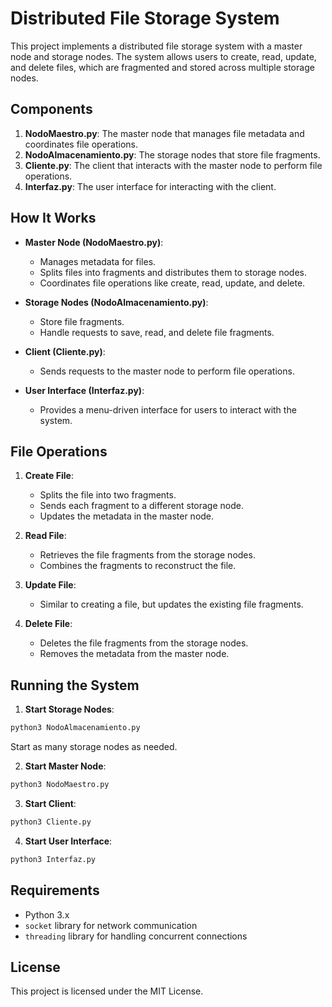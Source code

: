# Distributed File Storage System

This project implements a distributed file storage system with a master node and storage nodes. The system allows users to create, read, update, and delete files, which are fragmented and stored across multiple storage nodes.

## Components

1. **NodoMaestro.py**: The master node that manages file metadata and coordinates file operations.
2. **NodoAlmacenamiento.py**: The storage nodes that store file fragments.
3. **Cliente.py**: The client that interacts with the master node to perform file operations.
4. **Interfaz.py**: The user interface for interacting with the client.

## How It Works

- **Master Node (NodoMaestro.py)**: 
  - Manages metadata for files.
  - Splits files into fragments and distributes them to storage nodes.
  - Coordinates file operations like create, read, update, and delete.

- **Storage Nodes (NodoAlmacenamiento.py)**:
  - Store file fragments.
  - Handle requests to save, read, and delete file fragments.

- **Client (Cliente.py)**:
  - Sends requests to the master node to perform file operations.

- **User Interface (Interfaz.py)**:
  - Provides a menu-driven interface for users to interact with the system.

## File Operations

1. **Create File**:
   - Splits the file into two fragments.
   - Sends each fragment to a different storage node.
   - Updates the metadata in the master node.

2. **Read File**:
   - Retrieves the file fragments from the storage nodes.
   - Combines the fragments to reconstruct the file.

3. **Update File**:
   - Similar to creating a file, but updates the existing file fragments.

4. **Delete File**:
   - Deletes the file fragments from the storage nodes.
   - Removes the metadata from the master node.

## Running the System

1. **Start Storage Nodes**:
  ```sh
  python3 NodoAlmacenamiento.py
  ```
  Start as many storage nodes as needed.

2. **Start Master Node**:
  ```sh
  python3 NodoMaestro.py
  ```

3. **Start Client**:
  ```sh
  python3 Cliente.py
  ```

4. **Start User Interface**:
  ```sh
  python3 Interfaz.py
  ```

## Requirements

- Python 3.x
- `socket` library for network communication
- `threading` library for handling concurrent connections

## License

This project is licensed under the MIT License.
